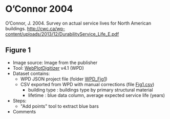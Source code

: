 # O’Connor 2004

O’Connor, J. 2004. Survey on actual service lives for North American buildings. http://cwc.ca/wp-content/uploads/2013/12/DurabilityService_Life_E.pdf

## Figure 1

- Image source: Image from the publisher
- Tool: [WebPlotDigitizer](https://apps.automeris.io/wpd/) v4.1 (WPD)
- Dataset contains:
  - WPD JSON project file (folder [WPD_Fig1](WPD_Fig1))
  - CSV exported from WPD with manual corrections (file [Fig1.csv](Fig1.csv))
    - building type : buildings type by primary structural material
    - lifetime : blue data column, average expected service life (years)
- Steps:
  - "Add points" tool to extract blue bars
- Comments
